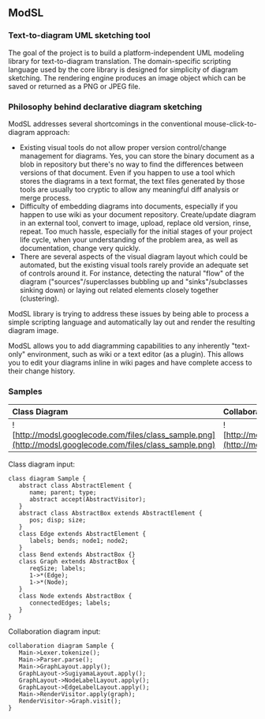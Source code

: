 ## ModSL ##
### Text-to-diagram UML sketching tool ###

The goal of the project is to build a platform-independent UML modeling library for text-to-diagram translation. The domain-specific scripting language used by the core library is designed for simplicity of diagram sketching. The rendering engine produces an image object which can be saved or returned as a PNG or JPEG file.

### Philosophy behind declarative diagram sketching ###
ModSL addresses several shortcomings in the conventional mouse-click-to-diagram approach:
  * Existing visual tools do not allow proper version control/change management for diagrams. Yes, you can store the binary document as a blob in repository but there's no way to find the differences between versions of that document. Even if you happen to use a tool which stores the diagrams in a text format, the text files generated by those tools are usually too cryptic to allow any meaningful diff analysis or merge process.
  * Difficulty of embedding diagrams into documents, especially if you happen to use wiki as your document repository. Create/update diagram in an external tool, convert to image, upload, replace old version, rinse, repeat. Too much hassle, especially for the initial stages of your project life cycle, when your understanding of the problem area, as well as documentation, change very quickly.
  * There are several aspects of the visual diagram layout which could be automated, but the existing visual tools rarely provide an adequate set of controls around it. For instance, detecting the natural "flow" of the diagram ("sources"/superclasses bubbling up and "sinks"/subclasses sinking down) or laying out related elements closely together (clustering).

ModSL library is trying to address these issues by being able to process a simple scripting language and automatically lay out and render the resulting diagram image.

ModSL allows you to add diagramming capabilities to any inherently "text-only" environment, such as wiki or a text editor (as a plugin). This allows you to edit your diagrams inline in wiki pages and have complete access to their change history.

### Samples ###
| **Class Diagram** | **Collaboration Diagram** |
|:------------------|:--------------------------|
| ![http://modsl.googlecode.com/files/class_sample.png](http://modsl.googlecode.com/files/class_sample.png) | ![http://modsl.googlecode.com/files/collab_sample.png](http://modsl.googlecode.com/files/collab_sample.png) |

Class diagram input:
```
class diagram Sample {
   abstract class AbstractElement {
      name; parent; type;
      abstract accept(AbstractVisitor);
   } 
   abstract class AbstractBox extends AbstractElement {
      pos; disp; size;
   }
   class Edge extends AbstractElement {
      labels; bends; node1; node2;
   }
   class Bend extends AbstractBox {}
   class Graph extends AbstractBox {
      reqSize; labels; 
      1->*(Edge);
      1->*(Node);
   }
   class Node extends AbstractBox {
      connectedEdges; labels;
   }	
}
```

Collaboration diagram input:
```
collaboration diagram Sample { 
   Main->Lexer.tokenize();
   Main->Parser.parse();
   Main->GraphLayout.apply();
   GraphLayout->SugiyamaLayout.apply();
   GraphLayout->NodeLabelLayout.apply();
   GraphLayout->EdgeLabelLayout.apply();
   Main->RenderVisitor.apply(graph); 
   RenderVisitor->Graph.visit();
}
```